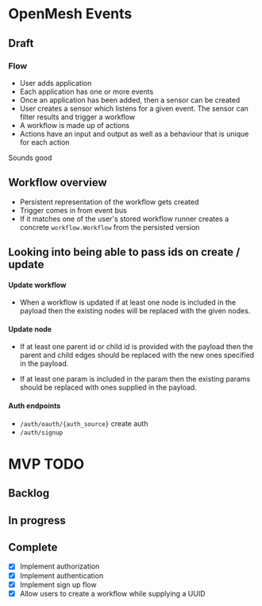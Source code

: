 # OpenMesh Events

## Draft

### Flow

- User adds application 
- Each application has one or more events
- Once an application has been added, then a sensor can be created
- User creates a sensor which listens for a given event. The sensor can filter results and trigger a workflow
- A workflow is made up of actions
- Actions have an input and output as well as a behaviour that is unique for each action 

Sounds good

## Workflow overview

- Persistent representation of the workflow gets created 
- Trigger comes in from event bus
- If it matches one of the user's stored workflow runner creates a concrete `workflow.Workflow` from the persisted version

## Looking into being able to pass ids on create / update

#### Update workflow 

- When a workflow is updated if at least one node is included in the payload then the existing nodes
  will be replaced with the given nodes.
  
#### Update node

- If at least one parent id or child id is provided with the payload then the parent and child
  edges should be replaced with the new ones specified in the payload.
  
- If at least one param is included in the param then the existing params should be replaced with
  ones supplied in the payload.
  

#### Auth endpoints

- `/auth/oauth/{auth_source}` create auth
- `/auth/signup`

# MVP TODO

## Backlog


## In progress


## Complete

- [x] Implement authorization
- [x] Implement authentication
- [x] Implement sign up flow
- [x] Allow users to create a workflow while supplying a UUID
